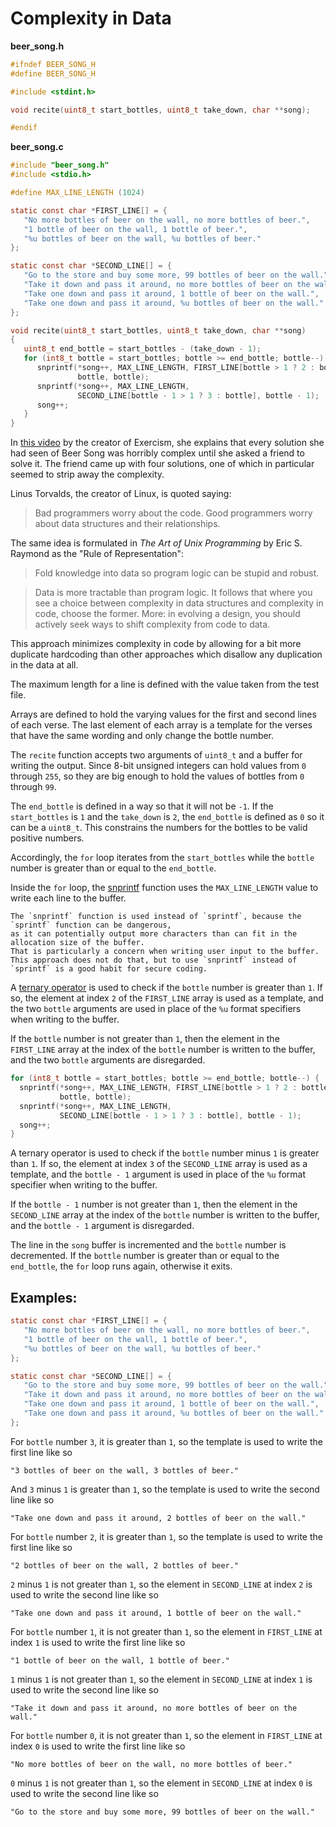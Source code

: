 # Complexity in Data

**beer_song.h**

```c
#ifndef BEER_SONG_H
#define BEER_SONG_H

#include <stdint.h>

void recite(uint8_t start_bottles, uint8_t take_down, char **song);

#endif
```

**beer_song.c**

```c
#include "beer_song.h"
#include <stdio.h>

#define MAX_LINE_LENGTH (1024)

static const char *FIRST_LINE[] = {
   "No more bottles of beer on the wall, no more bottles of beer.",
   "1 bottle of beer on the wall, 1 bottle of beer.",
   "%u bottles of beer on the wall, %u bottles of beer."
};

static const char *SECOND_LINE[] = {
   "Go to the store and buy some more, 99 bottles of beer on the wall.",
   "Take it down and pass it around, no more bottles of beer on the wall.",
   "Take one down and pass it around, 1 bottle of beer on the wall.",
   "Take one down and pass it around, %u bottles of beer on the wall."
};

void recite(uint8_t start_bottles, uint8_t take_down, char **song)
{
   uint8_t end_bottle = start_bottles - (take_down - 1);
   for (int8_t bottle = start_bottles; bottle >= end_bottle; bottle--) {
      snprintf(*song++, MAX_LINE_LENGTH, FIRST_LINE[bottle > 1 ? 2 : bottle],
               bottle, bottle);
      snprintf(*song++, MAX_LINE_LENGTH,
               SECOND_LINE[bottle - 1 > 1 ? 3 : bottle], bottle - 1);
      song++;
   }
}
```

In [this video][video] by the creator of Exercism, she explains that every solution she had seen of Beer Song was horribly complex until she asked a friend to solve it.
The friend came up with four solutions, one of which in particular seemed to strip away the complexity.

Linus Torvalds, the creator of Linux, is quoted saying:

>Bad programmers worry about the code. Good programmers worry about data structures and their relationships.

The same idea is formulated in _The Art of Unix Programming_ by Eric S. Raymond as the "Rule of Representation":

>Fold knowledge into data so program logic can be stupid and robust.

>Data is more tractable than program logic. It follows that where you see a choice between complexity in data structures and complexity in code, choose the former.
More: in evolving a design, you should actively seek ways to shift complexity from code to data.

This approach minimizes complexity in code by allowing for a bit more duplicate hardcoding than other approaches which disallow any duplication in the data at all.

The maximum length for a line is defined with the value taken from the test file.

Arrays are defined to hold the varying values for the first and second lines of each verse.
The last element of each array is a template for the verses that have the same wording and only change the bottle number.

The `recite` function accepts two arguments of `uint8_t` and a buffer for writing the output.
Since 8-bit unsigned integers can hold values from `0` through `255`, so they are big enough to hold the values of bottles from `0` through `99`.

The `end_bottle` is defined in a way so that it will not be `-1`.
If the `start_bottles` is `1` and the `take_down` is `2`, the `end_bottle` is defined as `0` so it can be a `uint8_t`.
This constrains the numbers for the bottles to be valid positive numbers.

Accordingly, the `for` loop iterates from the `start_bottles` while the `bottle` number is greater than or equal to the `end_bottle`.

Inside the `for` loop, the [snprintf][snprintf] function uses the `MAX_LINE_LENGTH` value to write each line to the buffer.

```exercism/note
The `snprintf` function is used instead of `sprintf`, because the `sprintf` function can be dangerous,
as it can potentially output more characters than can fit in the allocation size of the buffer.
That is particularly a concern when writing user input to the buffer.
This approach does not do that, but to use `snprintf` instead of `sprintf` is a good habit for secure coding.
```

A [ternary operator][ternary] is used to check if the `bottle` number is greater than `1`.
If so, the element at index `2` of the `FIRST_LINE` array is used as a template,
and the two `bottle` arguments are used in place of the `%u` format specifiers when writing to the buffer.

If the `bottle` number is not greater than `1`, then the element in the `FIRST_LINE` array at the index of the `bottle` number is written
to the buffer, and the two `bottle` arguments are disregarded.

```c
for (int8_t bottle = start_bottles; bottle >= end_bottle; bottle--) {
  snprintf(*song++, MAX_LINE_LENGTH, FIRST_LINE[bottle > 1 ? 2 : bottle],
           bottle, bottle);
  snprintf(*song++, MAX_LINE_LENGTH,
           SECOND_LINE[bottle - 1 > 1 ? 3 : bottle], bottle - 1);
  song++;
}
```

A ternary operator is used to check if the `bottle` number minus `1` is greater than `1`.
If so, the element at index `3` of the `SECOND_LINE` array is used as a template,
and the `bottle - 1` argument is used in place of the `%u` format specifier when writing to the buffer.

If the `bottle - 1` number is not greater than `1`, then the element in the `SECOND_LINE` array at the index of the `bottle` number is written
to the buffer, and the `bottle - 1` argument is disregarded.

The line in the `song` buffer is incremented and the `bottle` number is decremented.
If the `bottle` number is greater than or equal to the `end_bottle`, the `for` loop runs again, otherwise it exits.

## Examples:

```c
static const char *FIRST_LINE[] = {
   "No more bottles of beer on the wall, no more bottles of beer.",
   "1 bottle of beer on the wall, 1 bottle of beer.",
   "%u bottles of beer on the wall, %u bottles of beer."
};

static const char *SECOND_LINE[] = {
   "Go to the store and buy some more, 99 bottles of beer on the wall.",
   "Take it down and pass it around, no more bottles of beer on the wall.",
   "Take one down and pass it around, 1 bottle of beer on the wall.",
   "Take one down and pass it around, %u bottles of beer on the wall."
};
```

For `bottle` number `3`, it is greater than `1`, so the template is used to write the first line like so

```
"3 bottles of beer on the wall, 3 bottles of beer."
```

And `3` minus `1` is greater than `1`, so the template is used to write the second line like so

```
"Take one down and pass it around, 2 bottles of beer on the wall."
```

For `bottle` number `2`, it is greater than `1`, so the template is used to write the first line like so

```
"2 bottles of beer on the wall, 2 bottles of beer."
```

`2` minus `1` is not greater than `1`, so the element in `SECOND_LINE` at index `2` is used to write the second line like so

```
"Take one down and pass it around, 1 bottle of beer on the wall."
```

For `bottle` number `1`, it is not greater than `1`, so the element in `FIRST_LINE` at index `1` is used to write the first line like so

```
"1 bottle of beer on the wall, 1 bottle of beer."
```

`1` minus `1` is not greater than `1`, so the element in `SECOND_LINE` at index `1` is used to write the second line like so

```
"Take it down and pass it around, no more bottles of beer on the wall."
```

For `bottle` number `0`, it is not greater than `1`, so the element in `FIRST_LINE` at index `0` is used to write the first line like so

```
"No more bottles of beer on the wall, no more bottles of beer."
```

`0` minus `1` is not greater than `1`, so the element in `SECOND_LINE` at index `0` is used to write the second line like so

```
"Go to the store and buy some more, 99 bottles of beer on the wall."
```

[video]: https://www.youtube.com/watch?v=Q1Tlo4VnQrA
[snprintf]: https://cplusplus.com/reference/cstdio/snprintf/
[ternary]: https://www.geeksforgeeks.org/conditional-or-ternary-operator-in-c-c/
